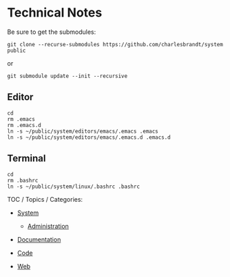 # Technical Notes

Be sure to get the submodules:

    git clone --recurse-submodules https://github.com/charlesbrandt/system public

or 

    git submodule update --init --recursive


## Editor

```
cd
rm .emacs
rm .emacs.d
ln -s ~/public/system/editors/emacs/.emacs .emacs
ln -s ~/public/system/editors/emacs/.emacs.d .emacs.d
```


## Terminal

```
cd
rm .bashrc
ln -s ~/public/system/linux/.bashrc .bashrc
```

TOC / Topics / Categories:

  - [System](system/)

    - [Administration](system/administration/)
  
  - [Documentation](documentation/)
  
  - [Code](code/)
  
  - [Web](web/)
